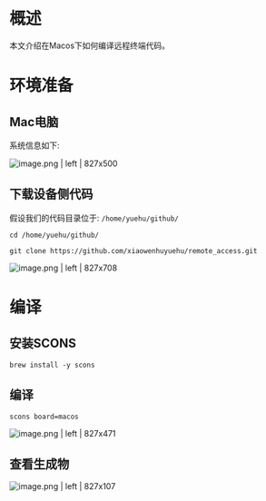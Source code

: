 # 概述
本文介绍在Macos下如何编译远程终端代码。
# 环境准备
## Mac电脑
系统信息如下:


![image.png | left | 827x500](https://cdn.nlark.com/lark/0/2018/png/16055/1543493720861-370a4674-3642-4793-bd39-f2d1c7dc137d.png "")

## 下载设备侧代码
假设我们的代码目录位于:  `/home/yuehu/github/`
```plain
cd /home/yuehu/github/

git clone https://github.com/xiaowenhuyuehu/remote_access.git
```



![image.png | left | 827x708](https://cdn.nlark.com/lark/0/2018/png/16055/1543493818343-cc895cb1-86ee-4567-9928-843c0ea608e1.png "")

# 编译
## 安装SCONS
```plain
brew install -y scons
```
## 编译
```plain
scons board=macos

```


![image.png | left | 827x471](https://cdn.nlark.com/lark/0/2018/png/16055/1543493913894-6ef9ecac-fe8c-4207-ac5d-de8feea33061.png "")

## 查看生成物


![image.png | left | 827x107](https://cdn.nlark.com/lark/0/2018/png/16055/1543493962015-aba2fb5d-e354-44c7-af2b-f36ef713f831.png "")


